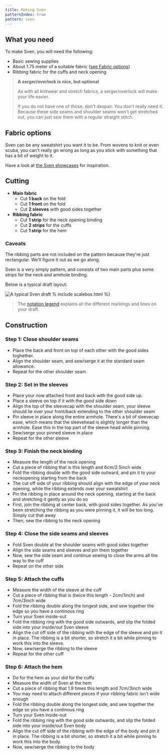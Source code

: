 ```yaml
---
title: Making Sven
patternIndex: true
pattern: sven
---
```


## What you need

To make Sven, you will need the following:

- Basic sewing supplies
- About 1.75 meter of a suitable fabric ([see Fabric options](#fabric-options))
- Ribbing fabric for the cuffs and neck opening

> **A serger/overlock is nice, but optional**
>
> As with all knitwear and stretch fabrics, a serger/overlock will make your life easier.
>
> If you do not have one of those, don't despair. You don't really need it. Because these side seams and shoulder seams won't get stretched out, you can just sew them with a regular straight stitch.

## Fabric options

Sven can be any sweatshirt you want it to be. From wovens to knit or even scuba, you can't really go wrong as long as you stick with something that has a bit of weight to it.

Have a look at [the Sven showcases](/showcase/pattern/sven) for inspiration.

## Cutting

 - **Main fabric**
   - Cut **1 back** on the fold
   - Cut **1 front** on the fold
   - Cut **2 sleeves** with good sides together
 - **Ribbing fabric**
   - Cut **1 strip** for the neck opening binding
   - Cut **2 strips**  for the cuffs
   - Cut **1 strip**  for the hem

###  Caveats

The ribbing parts are not included on the pattern because they're just rectangular.
We'll figure it out as we go along.

Sven is a very simply pattern, and consists of two main parts plus some strips for the neck and armhole binding.

Below is a typical draft layout:

![A typical Sven draft](/img/patterns/sven/layout.svg)
% include scalebox.html %}

> The [notation legend](/docs/patterns/notation) explains all the different markings and lines on your draft.

## Construction

### Step 1: Close shoulder seams

 - Place the back and front on top of each other with the good sides toghether.
 - Align the shoulder seam, and sew/serge it at the standard seam allowance.
 - Repeat for the other shoulder seam.


### Step 2: Set in the sleeves

 - Place your now attached front and back with the good side up. 
 - Place a sleeve on top if it with the good side down
 - Align the top of the sleevecap with the shoulder seam, your sleeve should lie over your front/back extending to the other shoulder seam
 - Pin sleeve in place along the entire armhole. There's a bit of sleevecap ease, which means that the sleevehead is slightly longer than the armhole. Ease this in the top part of the sleeve head while pinning.
 - Sew/serge your pinned sleeve in place
 - Repeat for the other sleeve

### Step 3: Finish the neck binding

 - Measure the length of the neck opening
 - Cut a piece of ribbing that is this length and 6cm/2.5inch wide
 - Fold the ribbing double with the good side outward, and pin it to your neckopening starting from the back
 - The cut off side of your ribbing should align with the edge of your neck opening, while the ribbing extends over your sweatshirt
 - Pin the ribbing in place around the neck opening, starting at the back and stretching it gently as you do so
 - First, join the ribbing at center back, with good sides together. As you've been stretching the ribbing as you were pinning it, it will be too long. Simply cut that away
 - Then, sew the ribbing to the neck opening

### Step 4: Close the side seams and sleeves

 - Fold Sven double at the shoulder seams with good sides together
 - Align the side seams and sleeves and pin them together
 - Now, sew the side seam and continue sewing to close the arms all the way to the cuff
 - Repeat on the other side

### Step 5: Attach the cuffs

 - Measure the width of the sleeve at the cuff
 - Cut a piece of ribbing that is (twice this length - 2cm/1inch) and 7cm/3inch wide
 - Fold the ribbing double along the longest side, and sew together the edge so you have a continous ring
 - Turn your Sven inside-out
 - Fold the ribbing ring with the good side outwards, and slip the folded side into your inside/out Sven sleeve
 - Align the cut off side of the ribbing with the edge of the sleeve and pin it in place. The ribbing is a bit shorter, so stretch it a bit while pinning to work this into the sleeve.
 - Now, sew/serge the ribbing to the sleeve
 - Repeat for the other cuff

### Step 6: Attach the hem

 - Do for the hem as your did for the cuffs
 - Measure the width of Sven at the hem
 - Cut a piece of ribbing that 1.9 times this length and 7cm/3inch wide  
 - You may need to attach different pieces if your ribbing fabric isn't wide enough
 - Fold the ribbing double along the longest side, and sew together the edge so you have a continous ring
 - Turn your Sven inside-out
 - Fold the ribbing ring with the good side outwards, and slip the folded side into your inside/out Sven body
 - Align the cut off side of the ribbing with the edge of the body and pin it in place. The ribbing is a bit shorter, so stretch it a bit while pinning to work this into the body.
 - Now, sew/serge the ribbing to the body


